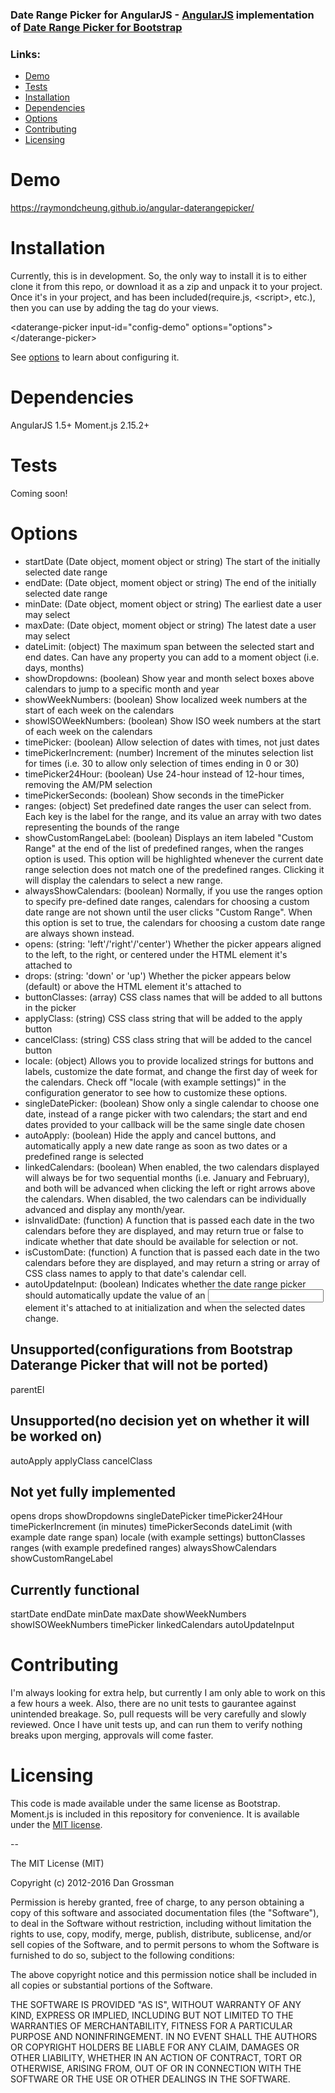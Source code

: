 ### Date Range Picker for AngularJS - [AngularJS](https://github.com/angular/angular.js/) implementation of [Date Range Picker for Bootstrap](https://github.com/dangrossman/bootstrap-daterangepicker)

### Links:
- [Demo](#demo)
- [Tests](#tests)
- [Installation](#installation)
- [Dependencies](#dependencies)
- [Options](#options)
- [Contributing](#contributing)
- [Licensing](#licensing)

# Demo
https://raymondcheung.github.io/angular-daterangepicker/

# Installation
Currently, this is in development.  So, the only way to install it is to either clone it from this repo, or download it as a zip and unpack it to your project.  Once it's in your project, and has been included(require.js, \<script>, etc.), then you can use by adding the tag do your views.

\<daterange-picker input-id="config-demo" options="options">\</daterange-picker>

See [options](#options) to learn about configuring it.

# Dependencies
AngularJS 1.5+
Moment.js 2.15.2+

# Tests
Coming soon!

# Options
- startDate (Date object, moment object or string) The start of the initially selected date range
- endDate: (Date object, moment object or string) The end of the initially selected date range
- minDate: (Date object, moment object or string) The earliest date a user may select
- maxDate: (Date object, moment object or string) The latest date a user may select
- dateLimit: (object) The maximum span between the selected start and end dates. Can have any property you can add to a moment object (i.e. days, months)
- showDropdowns: (boolean) Show year and month select boxes above calendars to jump to a specific month and year
- showWeekNumbers: (boolean) Show localized week numbers at the start of each week on the calendars
- showISOWeekNumbers: (boolean) Show ISO week numbers at the start of each week on the calendars
- timePicker: (boolean) Allow selection of dates with times, not just dates
- timePickerIncrement: (number) Increment of the minutes selection list for times (i.e. 30 to allow only selection of times ending in 0 or 30)
- timePicker24Hour: (boolean) Use 24-hour instead of 12-hour times, removing the AM/PM selection
- timePickerSeconds: (boolean) Show seconds in the timePicker
- ranges: (object) Set predefined date ranges the user can select from. Each key is the label for the range, and its value an array with two dates representing the bounds of the range
- showCustomRangeLabel: (boolean) Displays an item labeled "Custom Range" at the end of the list of predefined ranges, when the ranges option is used. This option will be highlighted whenever the current date range selection does not match one of the predefined ranges. Clicking it will display the calendars to select a new range.
- alwaysShowCalendars: (boolean) Normally, if you use the ranges option to specify pre-defined date ranges, calendars for choosing a custom date range are not shown until the user clicks "Custom Range". When this option is set to true, the calendars for choosing a custom date range are always shown instead.
- opens: (string: 'left'/'right'/'center') Whether the picker appears aligned to the left, to the right, or centered under the HTML element it's attached to
- drops: (string: 'down' or 'up') Whether the picker appears below (default) or above the HTML element it's attached to
- buttonClasses: (array) CSS class names that will be added to all buttons in the picker
- applyClass: (string) CSS class string that will be added to the apply button
- cancelClass: (string) CSS class string that will be added to the cancel button
- locale: (object) Allows you to provide localized strings for buttons and labels, customize the date format, and change the first day of week for the calendars. Check off "locale (with example settings)" in the configuration generator to see how to customize these options.
- singleDatePicker: (boolean) Show only a single calendar to choose one date, instead of a range picker with two calendars; the start and end dates provided to your callback will be the same single date chosen
- autoApply: (boolean) Hide the apply and cancel buttons, and automatically apply a new date range as soon as two dates or a predefined range is selected
- linkedCalendars: (boolean) When enabled, the two calendars displayed will always be for two sequential months (i.e. January and February), and both will be advanced when clicking the left or right arrows above the calendars. When disabled, the two calendars can be individually advanced and display any month/year.
- isInvalidDate: (function) A function that is passed each date in the two calendars before they are displayed, and may return true or false to indicate whether that date should be available for selection or not.
- isCustomDate: (function) A function that is passed each date in the two calendars before they are displayed, and may return a string or array of CSS class names to apply to that date's calendar cell.
- autoUpdateInput: (boolean) Indicates whether the date range picker should automatically update the value of an <input> element it's attached to at initialization and when the selected dates change.

## Unsupported(configurations from Bootstrap Daterange Picker that will not be ported)
parentEl
## Unsupported(no decision yet on whether it will be worked on)
autoApply
applyClass
cancelClass
## Not yet fully implemented
opens
drops
showDropdowns
singleDatePicker
timePicker24Hour
timePickerIncrement (in minutes)
timePickerSeconds
dateLimit (with example date range span)
locale (with example settings)
buttonClasses
ranges (with example predefined ranges)
alwaysShowCalendars
showCustomRangeLabel
## Currently functional
startDate
endDate
minDate
maxDate
showWeekNumbers
showISOWeekNumbers
timePicker
linkedCalendars
autoUpdateInput

# Contributing
I'm always looking for extra help, but currently I am only able to work on this a few hours a week.  Also, there are no unit tests to gaurantee against unintended breakage.  So, pull requests will be very carefully and slowly reviewed.  Once I have unit tests up, and can run them to verify nothing breaks upon merging, approvals will come faster.

# Licensing

This code is made available under the same license as Bootstrap. Moment.js is included in this repository
for convenience. It is available under the [MIT license](http://www.opensource.org/licenses/mit-license.php).

--

The MIT License (MIT)

Copyright (c) 2012-2016 Dan Grossman

Permission is hereby granted, free of charge, to any person obtaining a copy
of this software and associated documentation files (the "Software"), to deal
in the Software without restriction, including without limitation the rights
to use, copy, modify, merge, publish, distribute, sublicense, and/or sell
copies of the Software, and to permit persons to whom the Software is
furnished to do so, subject to the following conditions:

The above copyright notice and this permission notice shall be included in
all copies or substantial portions of the Software.

THE SOFTWARE IS PROVIDED "AS IS", WITHOUT WARRANTY OF ANY KIND, EXPRESS OR
IMPLIED, INCLUDING BUT NOT LIMITED TO THE WARRANTIES OF MERCHANTABILITY,
FITNESS FOR A PARTICULAR PURPOSE AND NONINFRINGEMENT. IN NO EVENT SHALL THE
AUTHORS OR COPYRIGHT HOLDERS BE LIABLE FOR ANY CLAIM, DAMAGES OR OTHER
LIABILITY, WHETHER IN AN ACTION OF CONTRACT, TORT OR OTHERWISE, ARISING FROM,
OUT OF OR IN CONNECTION WITH THE SOFTWARE OR THE USE OR OTHER DEALINGS IN
THE SOFTWARE.
